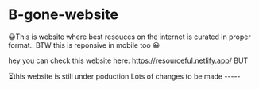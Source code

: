 # B-gone-website
😀This is website where best resouces on the internet is curated in proper format..
BTW this is reponsive in mobile too 😀

hey you can check this website here: https://resourceful.netlify.app/
                      BUT
                      
⏳this website is still under poduction.Lots of changes to be made -----
